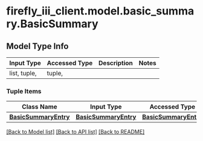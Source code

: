 # firefly_iii_client.model.basic_summary.BasicSummary

## Model Type Info
Input Type | Accessed Type | Description | Notes
------------ | ------------- | ------------- | -------------
list, tuple,  | tuple,  |  | 

### Tuple Items
Class Name | Input Type | Accessed Type | Description | Notes
------------- | ------------- | ------------- | ------------- | -------------
[**BasicSummaryEntry**](BasicSummaryEntry.md) | [**BasicSummaryEntry**](BasicSummaryEntry.md) | [**BasicSummaryEntry**](BasicSummaryEntry.md) |  | 

[[Back to Model list]](../../README.md#documentation-for-models) [[Back to API list]](../../README.md#documentation-for-api-endpoints) [[Back to README]](../../README.md)

